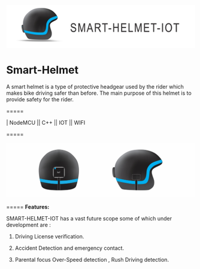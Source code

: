 ![ScreenShot](https://github.com/rani0809/smart-helmet/blob/main/git-start.jpg?raw=true)

# Smart-Helmet
A smart helmet is a type of protective headgear used by the rider which makes bike driving safer than before. The main purpose of this helmet is to provide safety for the rider.
 

    
=====

| NodeMCU  ||  C++ ||  IOT  ||  WIFI 

=====

![ScreenShot](https://github.com/rani0809/smart-helmet/blob/main/git-mid.jpg?raw=true)

===== 
**Features:**

SMART-HELMET-IOT has a vast future scope some of which under development are :

1) Driving License verification.

2) Accident Detection and emergency contact.

3) Parental focus Over-Speed detection , Rush Driving detection.
